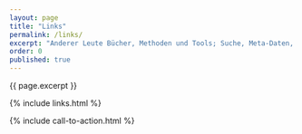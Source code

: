 ```yaml
---
layout: page
title: "Links"
permalink: /links/
excerpt: "Anderer Leute Bücher, Methoden und Tools; Suche, Meta-Daten, Text: Tools, Ressourcen und Erfahrungen, welche meinen Zugang zum digitalen Text und zu Content-Strategie geprägt haben, finden sich hier."
order: 0
published: true
---
```


<p class="post-meta">{{ page.excerpt }}</p>

{% include links.html %}

{% include call-to-action.html %}